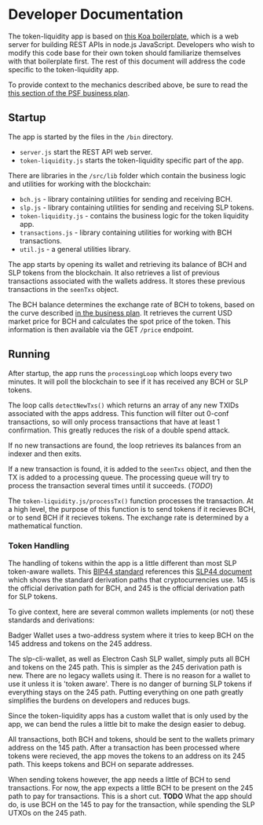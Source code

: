 # Developer Documentation
The token-liquidity app is based on [this Koa boilerplate](https://github.com/christroutner/koa-api-boilerplate), which is a web server for building REST APIs in node.js JavaScript. Developers who wish to modify this code base for their own token should familiarize themselves with that boilerplate first. The rest of this document will address the code specific to the token-liquidity app.

To provide context to the mechanics described above, be sure to read the [this section of the PSF business plan](https://psfoundation.cash/biz-plan/business-plan#pseudoStableToken).

## Startup
The app is started by the files in the `/bin` directory.

- `server.js` start the REST API web server.
- `token-liquidity.js` starts the token-liquidity specific part of the app.

There are libraries in the `/src/lib` folder which contain the business logic and utilities for working with the blockchain:

- `bch.js` - library containing utilities for sending and receiving BCH.
- `slp.js` - library containing utilities for sending and receiving SLP tokens.
- `token-liquidity.js` - contains the business logic for the token liquidity app.
- `transactions.js` - library containing utilities for working with BCH transactions.
- `util.js` - a general utilities library.

The app starts by opening its wallet and retrieving its balance of BCH and SLP tokens from the blockchain. It also retrieves a list of previous transactions associated with the wallets address. It stores these previous transactions in the `seenTxs` object.

The BCH balance determines the exchange rate of BCH to tokens, based on the curve described [in the business plan](https://psfoundation.cash/biz-plan/business-plan#pseudoStableToken). It retrieves the current USD market price for BCH and calculates the spot price of the token. This information is then available via the GET `/price` endpoint.

## Running
After startup, the app runs the `processingLoop` which loops every two minutes. It will poll the blockchain to see if it has received any BCH or SLP tokens.

The loop calls `detectNewTxs()` which returns an array of any new TXIDs associated with the apps address. This function will filter out 0-conf transactions, so will only process transactions that have at least 1 confirmation. This greatly reduces the risk of a double spend attack.

If no new transactions are found, the loop retrieves its balances from an indexer and then exits.

If a new transaction is found, it is added to the `seenTxs` object, and then the TX is added to a processing queue. The processing queue will try to process the transaction several times until it succeeds. (*TODO*)

The `token-liquidity.js/processTx()` function processes the transaction. At a high level, the purpose of this function is to send tokens if it recieves BCH, or to send BCH if it recieves tokens. The exchange rate is determined by a mathematical function.

### Token Handling
The handling of tokens within the app is a little different than most SLP token-aware wallets.
This [BIP44 standard](https://github.com/bitcoin/bips/blob/master/bip-0044.mediawiki) references this [SLP44 document](https://github.com/satoshilabs/slips/blob/master/slip-0044.md) which shows the standard derivation paths that cryptocurrencies use. 145 is the official derivation path for BCH, and 245 is the official derivation path for SLP tokens.

To give context, here are several common wallets implements (or not) these standards and derivations:

Badger Wallet uses a two-address system where it tries to keep BCH on the 145 address and tokens on the 245 address.

The slp-cli-wallet, as well as Electron Cash SLP wallet, simply puts all BCH and tokens on the 245 path. This is simpler as the 245 derivation path is new. There are no legacy wallets using it. There is no reason for a wallet to use it unless it is 'token aware'. There is no danger of burning SLP tokens if everything stays on the 245 path. Putting everything on one path greatly simplifies the burdens on developers and reduces bugs.

Since the token-liquidity apps has a custom wallet that is only used by the app, we can bend the rules a little bit to make the design easier to debug.

All transactions, both BCH and tokens, should be sent to the wallets primary address on the 145 path. After a transaction has been processed where tokens were recieved, the app moves the tokens to an address on its 245 path. This keeps tokens and BCH on separate addresses.

When sending tokens however, the app needs a little of BCH to send transactions. For now, the app expects a little BCH to be present on the 245 path to pay for transactions. This is a short cut. **TODO** What the app should do, is use BCH on the 145 to pay for the transaction, while spending the SLP UTXOs on the 245 path.
